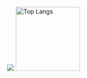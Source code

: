 ![](https://github-profile-summary-cards.vercel.app/api/cards/profile-details?username=haradesu0&theme=2077)
<img alt="Top Langs" height="150px" src="https://github-readme-stats.vercel.app/api/top-langs/?username=haradesu0&layout=compact&count_private=true&show_icons=true&theme=tokyonight" />
